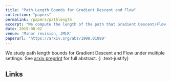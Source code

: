 ```yaml
---
title: "Path Length Bounds for Gradient Descent and Flow"
collection: "papers"
permalink: /papers/pathlength
excerpt: "We compute the length of the path that Gradient Descent/Flow has in multiple settings (ongoing)."
date: 2019-08-02
venue: 'Minor revision, JMLR'
paperurl: 'https://arxiv.org/abs/1908.01089'
---
```


We study path length bounds for Gradient Descent and Flow under multiple settings. See [arxiv preprint](https://arxiv.org/abs/1908.01089) for full abstract. 
{: .text-justify}

Links
---

